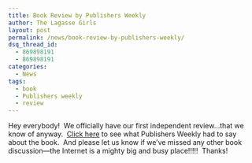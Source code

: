 ```yaml
---
title: Book Review by Publishers Weekly
author: The Lagasse Girls
layout: post
permalink: /news/book-review-by-publishers-weekly/
dsq_thread_id:
  - 869898191
  - 869898191
categories:
  - News
tags:
  - book
  - Publishers weekly
  - review
---
```

Hey everybody!  We officially have our first independent review&#8230;that we know of anyway.  [Click here][1] to see what Publishers Weekly had to say about the book.  And please let us know if we&#8217;ve missed any other book discussion&#8212;the Internet is a mighty big and busy place!!!!!  Thanks!

 [1]: http://www.publishersweekly.com/978-1-4555-1688-9